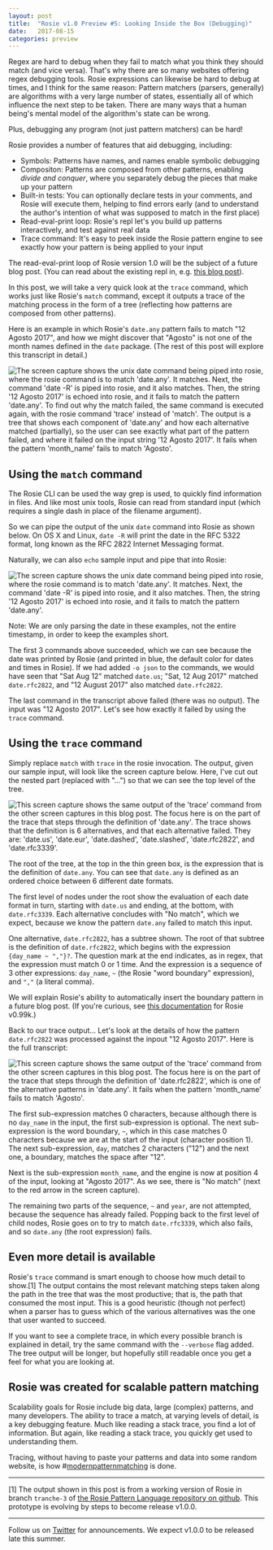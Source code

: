 ```yaml
---
layout: post
title:  "Rosie v1.0 Preview #5: Looking Inside the Box (Debugging)"
date:   2017-08-15
categories: preview
---
```



Regex are hard to debug when they fail to match what you think they should match
(and vice versa).  That's why there are so many websites offering regex
debugging tools.  Rosie expressions can likewise be hard to debug at times, and
I think for the same reason: Pattern matchers (parsers, generally) are
algorithms with a very large number of states, essentially all of which
influence the next step to be taken.  There are many ways that a human being's
mental model of the algorithm's state can be wrong.

Plus, debugging any program (not just pattern matchers) can be hard!

Rosie provides a number of features that aid debugging, including:
* Symbols: Patterns have names, and names enable symbolic debugging
* Compositon: Patterns are composed from other patterns, enabling _divide and
  conquer_, where you separately debug the pieces that make up your pattern
* Built-in tests: You can optionally declare tests in your comments, and Rosie
  will execute them, helping to find errors early (and to understand the
  author's intention of what was supposed to match in the first place)
* Read-eval-print loop: Rosie's repl let's you build up patterns interactively,
  and test against real data
* Trace command: It's easy to peek inside the Rosie pattern engine to see
  exactly how your pattern is being applied to your input

The read-eval-print loop of Rosie version 1.0 will be the subject of a future
blog post.  (You can read about the existing repl in,
e.g. [this blog post](https://developer.ibm.com/open/2016/10/14/develop-test-rosie-pattern-language-patterns-part-2-csv-data/)). 

In this post, we will take a very quick look at the `trace` command, which works
just like Rosie's `match` command, except it outputs a trace of the matching
process in the form of a tree (reflecting how patterns are composed from other
patterns).

Here is an example in which Rosie's `date.any` pattern fails to match "12
Agosto 2017", and how we might discover that "Agosto" is not one of the month
names defined in the `date` package.  (The rest of this post will explore this
transcript in detail.)

<img
class="pure-img displayed"
src="{{ site.baseurl }}/images/MyGrepIsAwesome-5-full.png" 
alt= "The screen capture shows the unix date command being piped into rosie,
where the rosie command is to match 'date.any'.  It matches.  Next, the command
'date -R' is piped into rosie, and it also matches.  Then, the string '12 Agosto
2017' is echoed into rosie, and it fails to match the pattern 'date.any'.
To find out why the match failed, the same command is executed again, with the
rosie command 'trace' instead of 'match'.  The output is a tree that shows each
component of 'date.any' and how each alternative matched (partially), so the
user can see exactly what part of the pattern failed, and where it failed on the
input string '12 Agosto 2017'.  It fails when the pattern 'month_name' fails to
match 'Agosto'."
/>


## Using the `match` command

The Rosie CLI can be used the way grep is used, to quickly find information in
files.  And like most unix tools, Rosie can read from standard input (which
requires a single dash in place of the filename argument).

So we can pipe the output of the unix `date` command into Rosie as shown below.
On OS X and Linux, `date -R` will print the date in the RFC 5322 format, long
known as the RFC 2822 Internet Messaging format.

Naturally, we can also `echo` sample input and pipe that into Rosie:

<img
class="pure-img displayed"
src="{{ site.baseurl }}/images/MyGrepIsAwesome-5-1.png" 
alt= "The screen capture shows the unix date command being piped into rosie,
where the rosie command is to match 'date.any'.  It matches.  Next, the command
'date -R' is piped into rosie, and it also matches.  Then, the string '12 Agosto
2017' is echoed into rosie, and it fails to match the pattern 'date.any'."
/>

Note: We are only parsing the date in these examples, not the entire timestamp,
in order to keep the examples short.

The first 3 commands above succeeded, which we can see because the date was
printed by Rosie (and printed in blue, the default color for dates and times in
Rosie).  If we had added `-o json` to the commands, we would have seen that "Sat
Aug 12" matched `date.us`; "Sat, 12 Aug 2017" matched `date.rfc2822`, and "12
August 2017" also matched `date.rfc2822`.

The last command in the transcript above failed (there was no output).  The
input was "12 Agosto 2017".  Let's see how exactly it failed by using the
 `trace` command.


## Using the `trace` command

Simply replace `match` with `trace` in the rosie invocation.  The output, given
our sample input, will look like the screen capture below.  Here, I've cut out
the nested part (replaced with "...") so that we can see the top level of the
tree.

<img
class="pure-img displayed"
src="{{ site.baseurl }}/images/MyGrepIsAwesome-5-2.png" 
alt= 
"This screen capture shows the same output of the 'trace' command from the other
screen captures in this blog post.  The focus here is on the part of the trace
that steps through the definition of 'date.any'.  The trace shows that the
definition is 6 alternatives, and that each alternative failed.  They are:
'date.us', 'date.eur', 'date.dashed', 'date.slashed', 'date.rfc2822', and 'date.rfc3339'."/>

The root of the tree, at the top in the thin green box, is the expression that
is the definition of `date.any`.  You can see that `date.any` is defined as an
ordered choice between 6 different date formats.

The first level of nodes under the root show the evaluation of each date format
in turn, starting with `date.us` and ending, at the bottom, with
`date.rfc3339`.  Each alternative concludes with "No match", which we expect,
because we know the pattern `date.any` failed to match this input.

One alternative, `date.rfc2822`, has a subtree shown.  The root of that subtree
is the definition of `date.rfc2822`, which begins with the expression
`{day_name ~ ","}?`.  The question mark at the end indicates, as in regex, that
the expression must match 0 or 1 time.  And the expression is a sequence of 3
other expressions: `day_name`, `~` (the Rosie "word boundary" expression), and
`","` (a literal comma).

We will explain Rosie's ability to automatically insert the boundary pattern in
a future blog post.  (If you're curious, see
[this documentation](https://github.com/jamiejennings/rosie-pattern-language/blob/master/doc/rpl.md#if-you-know-regex-already-this-is-rpl-)
for Rosie v0.99k.)

Back to our trace output... Let's look at the details of how the pattern
`date.rfc2822` was processed against the inpout "12 Agosto 2017".  Here is the
full transcript:

<img
class="pure-img displayed"
src="{{ site.baseurl }}/images/MyGrepIsAwesome-5-3.png" 
alt= 
"This screen capture shows the same output of the 'trace' command from the other
screen captures in this blog post.  The focus here is on the part of the trace
that steps through the definition of 'date.rfc2822', which is one of the
alternative patterns in 'date.any'.  It fails when the pattern 'month_name' fails to
match 'Agosto'."
/>

The first sub-expression matches 0 characters, because although there is no
`day_name` in the input, the first sub-expression is optional.  The next
sub-expression is the word boundary, `~`, which in this case matches 0
characters because we are at the start of the input (character position 1).  The
next sub-expression, `day`, matches 2 characters ("12") and the next one, a
boundary, matches the space after "12".

Next is the sub-expression `month_name`, and the engine is now at position 4 of
the input, looking at "Agosto 2017".  As we see, there is "No match" (next to
the red arrow in the screen capture).

The remaining two parts of the sequence, `~` and `year`, are not attempted,
because the sequence has already failed.  Popping back to the first level of
child nodes, Rosie goes on to try to match `date.rfc3339`, which also fails, and
so `date.any` (the root expression) fails.

## Even more detail is available

Rosie's `trace` command is smart enough to choose how much detail to show.[1]  The
output contains the most relevant matching steps taken along the path in the
tree that was the most productive; that is, the path that consumed the most
input.  This is a good heuristic (though not perfect) when a parser has to guess
which of the various alternatives was the one that user wanted to succeed.

If you want to see a complete trace, in which every possible branch is explained
in detail, try the same command with the `--verbose` flag added.  The tree
output will be longer, but hopefully still readable once you get a feel for what
you are looking at.


## Rosie was created for scalable pattern matching

Scalability goals for Rosie include big data, large (complex) patterns, and many
developers.  The ability to trace a match, at varying levels of detail, is a key
debugging feature.  Much like reading a stack trace, you find a lot of
information.  But again, like reading a stack trace, you quickly get used to
understanding them.

Tracing, without having to paste your patterns and data into some random
website, is how 
#[modernpatternmatching](https://twitter.com/search?q=%23modernpatternmatching)
is done.

<hr>

[1] The output shown in this post is from a working version of Rosie in branch
`tranche-3` of
[the Rosie Pattern Language repository on github](https://github.com/jamiejennings/rosie-pattern-language). This
prototype is evolving by steps to become release v1.0.0.

<hr>

Follow us on [Twitter](https://twitter.com/jamietheriveter) for
announcements.  We expect v1.0.0 to be released late this summer.

